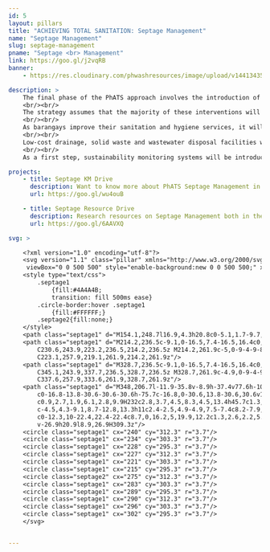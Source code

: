 ```yaml
---
id: 5
layout: pillars
title: "ACHIEVING TOTAL SANITATION: Septage Management"
name: "Septage Management"
slug: septage-management
pname: "Septage <br> Management"
link: https://goo.gl/j2vqRB
banner:
    - https://res.cloudinary.com/phwashresources/image/upload/v1441343521/banner/septage.jpg

description: >
    The final phase of the PhATS approach involves the introduction of the safe management of solid and liquid wastes, including drainage and the recycling and reuse of waste; and the development and strengthening of water quality monitoring systems, allied with the promotion of water supply protection, sanitary surveys, and safe water storage and handling.
    <br/><br/>
    The strategy assumes that the majority of these interventions will be piloted in the most progressive barangays and municipalities, with a focus on barangays that have either graduated to G2 Sustainable Sanitation barangay status, or seem likely to graduate in the near future. The intention is not to promote expensive, high-technology approaches, but to develop and refine simple and appropriate technologies and systems that can be implemented, operated and maintained by resource-scarce local governments in the typhoon-affected areas.
    <br/><br/>
    As barangays improve their sanitation and hygiene services, it will become important to introduce basic water safety planning and public health monitoring systems that are designed to detect major sanitation, hygiene or water supply problems. Point of use water quality testing and response protocols will be developed and piloted in G1 and G2 barangays, accompanied by advocacy to LGUS for the allocation of appropriate budgets and resources to sustain these services.
    <br/><br/>
    Low-cost drainage, solid waste and wastewater disposal facilities will be constructed to demonstrate and promote cost-effective waste management solutions, and encourage LGUs to work towards G3 Total Sanitation Barangay status. Where septic tanks are preferred or required (due to potential contamination of vulnerable groundwater or surface water resources), faecal sludge management (FSM) systems should be introduced. These systems will need to be appropriate for the largely rural contexts in which most implementing partners will be working, focusing on technologies and approaches that can be implemented and maintained by low capacity local governments and small private providers, in recognition that few previous FSM interventions in the Philippines have been either successful or sustainable.
    <br/><br/>
    As a first step, sustainability monitoring systems will be introduced as part of the G2 graduation process, with the aim of tracking what happens to toilet pits and septic tanks as they fill up and start to cause problems – whether pits are emptied or replaced; whether septic tanks are regularly desludged; whether effluent from either toilet pits or septic tanks contaminates local water bodies or open spaces; and whether any removed pit contents or septic sludge are then safely transported, treated or disposed. Improved information on the extent and nature of these sustainability problems will be an important driver for local governments and sanitation stakeholders to finance, develop and implement appropriate solutions in areas that face public health hazards associated with unsafe sanitation and waste management systems.

projects:
    - title: Septage KM Drive
      description: Want to know more about PhATS Septage Management in Communities? Check out the latest Knowledge Management Pieces!
      url: https://goo.gl/wu4ouB

    - title: Septage Resource Drive
      description: Research resources on Septage Management both in the Philippines and around the world can be found here.
      url: https://goo.gl/6AAVXQ

svg: >       

    <?xml version="1.0" encoding="utf-8"?>
    <svg version="1.1" class="pillar" xmlns="http://www.w3.org/2000/svg" xmlns:xlink="http://www.w3.org/1999/xlink" x="0px" y="0px"
     viewBox="0 0 500 500" style="enable-background:new 0 0 500 500;" xml:space="preserve">
    <style type="text/css">
    	.septage1
            {fill:#4A4A4B;
            transition: fill 500ms ease}
        .circle-border:hover .septage1
            {fill:#FFFFFF;}
    	.septage2{fill:none;}
    </style>
    <path class="septage1" d="M154.1,248.7l16.9,4.3h20.8c0-5.1,1.7-9.7,4.5-13.4h-42.2V248.7z"/>
    <path class="septage1" d="M214.2,236.5c-9.1,0-16.5,7.4-16.5,16.4c0,9.1,7.4,16.4,16.5,16.4c9.1,0,16.4-7.3,16.4-16.4
    	C230.6,243.9,223.2,236.5,214.2,236.5z M214.2,261.9c-5,0-9-4-9-8.9c0-4.9,4-8.9,9-8.9c4.9,0,9,4,9,8.9
    	C223.1,257.9,219.1,261.9,214.2,261.9z"/>
    <path class="septage1" d="M328.7,236.5c-9.1,0-16.5,7.4-16.5,16.4c0,9.1,7.4,16.4,16.5,16.4c9,0,16.4-7.3,16.4-16.4
    	C345.1,243.9,337.7,236.5,328.7,236.5z M328.7,261.9c-4.9,0-9-4-9-8.9c0-4.9,4-8.9,9-8.9c4.9,0,8.9,4,8.9,8.9
    	C337.6,257.9,333.6,261.9,328.7,261.9z"/>
    <path class="septage1" d="M348,206.7l-11.9-35.8v-8.9h-37.4v77.6h-10.9c-1.6-6.5-3.4-12.2-4.5-15.7c4.7-5.4,7.7-12.3,7.7-20v-11.2
    	c0-16.8-13.8-30.6-30.6-30.6h-75.7c-16.8,0-30.6,13.8-30.6,30.6v11.2c0,16.8,13.8,30.6,30.6,30.6h75.7c5.9,0,11.4-1.8,16.1-4.7
    	c0.9,2.7,1.9,6.1,2.8,9.9H232c2.8,3.7,4.5,8.3,4.5,13.4h45.7c1.3,7.8,1.5,15.6,0.2,21.3c-2.4,10.5-16.6,21.6-24,28.7
    	c-4.5,4.3-9.1,8.7-12.8,13.3h11c2.4-2.5,4.9-4.9,7.5-7.4c8.2-7.9,23.5-22.8,26.2-32.5c1.8-6.6,1.4-15.1,0.2-23.5h15.8
    	c0-12.3,10-22.4,22.4-22.4c8.7,0,16.2,5,19.9,12.2c1.3,2.6,2.2,5.5,2.4,8.6c0,0.5,0.1,1,0.1,1.6H369v-37.3L348,206.7z M309.3,206.7
    	v-26.9h20.9l8.9,26.9H309.3z"/>
    <circle class="septage1" cx="240" cy="312.3" r="3.7"/>
    <circle class="septage1" cx="234" cy="303.3" r="3.7"/>
    <circle class="septage1" cx="228" cy="295.3" r="3.7"/>
    <circle class="septage1" cx="227" cy="312.3" r="3.7"/>
    <circle class="septage1" cx="221" cy="303.3" r="3.7"/>
    <circle class="septage1" cx="215" cy="295.3" r="3.7"/>
    <circle class="septage2" cx="275" cy="312.3" r="3.7"/>
    <circle class="septage1" cx="283" cy="303.3" r="3.7"/>
    <circle class="septage1" cx="289" cy="295.3" r="3.7"/>
    <circle class="septage1" cx="290" cy="312.3" r="3.7"/>
    <circle class="septage1" cx="296" cy="303.3" r="3.7"/>
    <circle class="septage1" cx="302" cy="295.3" r="3.7"/>
    </svg>


---
```

